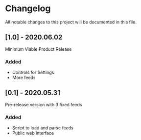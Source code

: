 # Changelog

All notable changes to this project will be documented in this file.

## [1.0] - 2020.06.02

Minimum Viable Product Release

### Added

- Controls for Settings
- More feeds


## [0.1] - 2020.05.31

Pre-release version with 3 fixed feeds

### Added

- Script to load and parse feeds
- Public web interface



